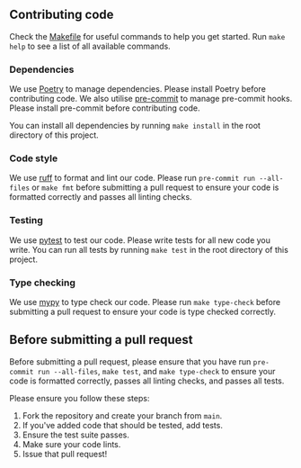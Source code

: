 ## Contributing code

Check the [Makefile](Makefile) for useful commands to help you get started. Run
`make help` to see a list of all available commands.

### Dependencies
We use [Poetry](https://python-poetry.org/) to manage dependencies. Please 
install Poetry before contributing code. We also utilise 
[pre-commit](https://pre-commit.com/) to manage pre-commit hooks. Please install
pre-commit before contributing code.

You can install all dependencies by running `make install` in the root directory 
of this project.

### Code style
We use [ruff](https://beta.ruff.rs/docs/) to format and lint our code. Please 
run `pre-commit run --all-files` or `make fmt` before submitting a pull 
request to ensure your code is formatted correctly and passes all linting 
checks.

### Testing
We use [pytest](https://docs.pytest.org/en/stable/) to test our code. Please 
write tests for all new code you write. You can run all tests by running 
`make test` in the root directory of this project.

### Type checking
We use [mypy](https://mypy.readthedocs.io/en/stable/) to type check our code. Please run `make type-check` before 
submitting a pull request to ensure your code is type checked correctly.

## Before submitting a pull request
Before submitting a pull request, please ensure that you have run 
`pre-commit run --all-files`, `make test`, and `make type-check` to ensure your 
code is formatted correctly, passes all linting checks, and passes all tests.

Please ensure you follow these steps:

1. Fork the repository and create your branch from `main`.
2. If you've added code that should be tested, add tests.
3. Ensure the test suite passes.
4. Make sure your code lints.
5. Issue that pull request!

